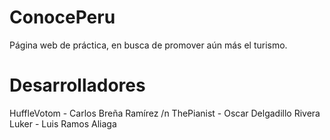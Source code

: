 # ConocePeru
Página web de práctica, en busca de promover aún más el turismo.

# Desarrolladores
HuffleVotom - Carlos Breña Ramírez /n
ThePianist - Oscar Delgadillo Rivera
Luker - Luis Ramos Aliaga
